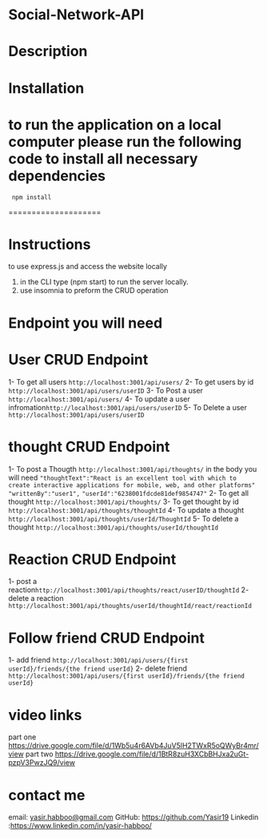 # Social-Network-API
# Description 
# Installation
 to run the application on a local computer please run the following code to install all necessary dependencies 
====================
     npm install
====================

# Instructions
 to use express.js and access the website locally
 1. in the CLI type (npm start) to run the server locally. 
 2. use insomnia to preform the CRUD operation 

 # Endpoint you will need 
 # User CRUD Endpoint 
 1- To get all users `http://localhost:3001/api/users/`
 2- To get users by id `http://localhost:3001/api/users/userID`
 3- To Post a user `http://localhost:3001/api/users/`
 4- To update a user infromation`http://localhost:3001/api/users/userID`
 5- To Delete a user `http://localhost:3001/api/users/userID`
 # thought CRUD Endpoint 
 1- To post a Thougth `http://localhost:3001/api/thoughts/`
 in the body you will need 
 	`"thoughtText":"React is an excellent tool with which to create interactive applications for mobile, web, and other platforms"`
	`"writtenBy":"user1",`
	`"userId":"6238001fdcde81def9854747"`
 2- To get all thought `http://localhost:3001/api/thoughts/`
 3- To get thought by id `http://localhost:3001/api/thoughts/thoughtId`
 4- To update a thought `http://localhost:3001/api/thoughts/userId/ThoughtId`
 5- To delete a thought `http://localhost:3001/api/thoughts/userId/thoughtId`
  # Reaction CRUD Endpoint
  1- post a reaction`http://localhost:3001/api/thoughts/react/userID/thoughtId`
  2- delete a reaction `http://localhost:3001/api/thoughts/userId/thoughtId/react/reactionId`
  # Follow friend CRUD Endpoint
  1- add friend `http://localhost:3001/api/users/{first userId}/friends/{the friend userId}`
  2- delete friend `http://localhost:3001/api/users/{first userId}/friends/{the friend userId}`
 # video links 
  part one 
  https://drive.google.com/file/d/1Wb5u4r6AVb4JuV5lH2TWxR5oQWyBr4mr/view
  part two
  https://drive.google.com/file/d/1BtR8zuH3XCbBHJxa2uGt-pzpV3PwzJQ9/view

   # contact me 
   email: yasir.habboo@gmail.com 
   GitHub: https://github.com/Yasir19
   Linkedin :https://www.linkedin.com/in/yasir-habboo/


